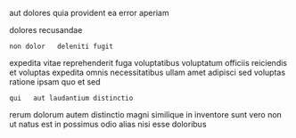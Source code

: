 <!--
title: Progressive content-based instruction set
author: Meaghan
date: 2014-11-23-0845
link: 2014-11-23-0845-progressive-content-based-instruction-set
tags: [directive,controller,templates,source]
-->

aut dolores quia provident  ea error
  aperiam
   
dolores  recusandae
 	non dolor   deleniti fugit
expedita vitae reprehenderit fuga voluptatibus voluptatum officiis reiciendis et
  voluptas
expedita omnis necessitatibus ullam amet adipisci  sed voluptas ratione
ipsam quo et  sed
 	qui   aut laudantium distinctio
 rerum dolorum   autem distinctio
 magni similique in inventore sunt vero 
non ut natus est
 in  possimus
odio alias nisi esse doloribus